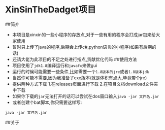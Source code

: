 # XinSinTheDadget项目
##简介
  - 本项目是xinxin的一些小程序的存放点,对于一些有用的程序会打成jar包来给大家使用
  - 暂时只上传了java的程序,后期会上传c#,python语言的小程序(如果有后期的话)
  - 还请大佬为此项目的不足之处进行指点,贡献优化代码
##使用方法
  - 项目使用了`jdk1.8`编译运行和`javafx`来做gui
  - 运行的时候可能需要一些条件,比如需要一个`1.8版本的jre`或者`1.8版本jdk`
  - 当然你可能不需要,因为我准备了exe版本(就是体积有点大,毕竟带个jre)
  - 提供两种方式下载
    1.在releases页面进行下载
    2.在项目文档download文件夹中下载
  - 如果你下载的`jar`无法打开的话可以尝试在dos窗口输入`java -jar 文件名.jar`
  - 或者创建个bat脚本,你只需要这样写:
```shell
java -jar 文件名.jar
```
##关于
    
    
